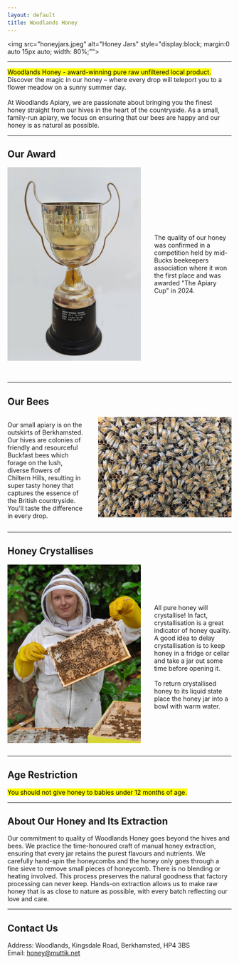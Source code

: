 ```yaml
---
layout: default
title: Woodlands Honey
---
```

<img src="honeyjars.jpeg" alt="Honey Jars" style="display:block; margin:0 auto 15px auto; width: 80%;"">

---

<mark>Woodlands Honey - award-winning pure raw unfiltered local product.</mark><br>
Discover the magic in our honey – where every drop will teleport you to a flower meadow on a sunny summer day.<br><br>
​At Woodlands Apiary, we are passionate about bringing you the finest honey straight from our hives in the heart of the countryside. As a small, family-run apiary,
we focus on ensuring that our bees are happy and our honey is as natural as possible.<br>

---

## Our Award
<div style="display:flex; align-items:center;">
  <img src="theapiarycup.jpeg" alt="Apiary Cup" width="300" style="float:left; margin-right:15px;">
  <p style="margin-left:15px;">
  The quality of our honey was confirmed in a competition held by mid-Bucks beekeepers association where it won the first place and was awarded "The Apiary Cup" in 2024.<br>
  </p>
</div>
<br><br>

---

## Our Bees
<div style="display:flex; align-items:center;">
  <p style="margin-right:15px;">
  Our small apiary is on the outskirts of Berkhamsted. Our hives are colonies of friendly and resourceful Buckfast bees which forage on the lush, 
  diverse flowers of Chiltern Hills, resulting in super tasty honey that captures the essence of the British countryside. You'll taste the difference in every drop.<br>
  </p>
  <img src="manybees.jpeg" alt="Many bees" width="300" style="float:right; margin-left:15px; margin-bottom: 15px;">
</div>

---

## Honey Crystallises
<div style="display:flex; align-items:center;">
  <img src="greatframe.jpeg" alt="Great Frame" width="300" style="float:left; margin-right:15px; margin-bottom: 15px;">
  <p style="margin-left:15px;">
  All pure honey will crystallise! In fact, crystallisation is a great indicator of honey quality. 
  A good idea to delay crystallisation is to keep honey in a fridge or cellar and take a jar out some time before 
  opening it.<br><br>To return crystallised honey to its liquid state place the honey jar into a bowl with warm water.
  </p>
</div>

---

## Age Restriction
<mark>You should not give honey to babies under 12 months of age.​​</mark>

---
  
## About Our Honey and Its Extraction
Our commitment to quality of Woodlands Honey goes beyond the hives and bees. We practice the time-honoured craft of manual honey extraction, ensuring that every
jar retains the purest flavours and nutrients. We carefully hand-spin the honeycombs and the honey only goes through a fine sieve to remove small pieces of honeycomb.
There is no blending or heating involved. This process preserves the natural goodness that factory processing can never keep. Hands-on extraction allows us to make
raw honey that is as close to nature as possible, with every batch reflecting our love and care.<br>

---

## Contact Us
Address: Woodlands, Kingsdale Road, Berkhamsted, HP4 3BS<br>
Email: honey@muttik.net
